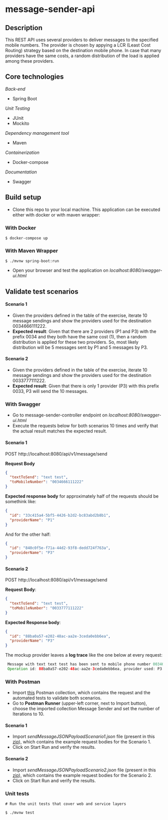 # message-sender-api

## Description

This REST API uses several providers to deliver messages to the specified mobile numbers. 
The provider is chosen by appying a LCR (Least Cost Routing) strategy based on the destination mobile phone. In case that many providers have the same costs, a random distribution of the load is applied among these providers.

## Core technologies

*Back-end*
- Spring Boot

*Unit Testing*
- JUnit
- Mockito

*Dependency management tool*
- Maven

*Containerization*
- Docker-compose

*Documentation*
- Swagger

## Build setup

- Clone this repo to your local machine. This application can be executed either with docker or with maven wrapper:

### With Docker

```
$ docker-compose up
```

### With Maven Wrapper

```
$ ./mvnw spring-boot:run
```

- Open your browser and test the application on *localhost:8080/swagger-ui.html*

## Validate test scenarios

#### Scenario 1
- Given the providers defined in the table of the exercise, iterate 10 message sendings and show the providers used for the destination 0034666111222.
- **Expected result**: Given that there are 2 providers (P1 and P3) with the prefix 0034 and they both have the same cost (1), then a random distribution is applied for these two providers. So, most likely distribution will be 5 messages sent by P1 and 5 messages by P3.

#### Scenario 2
- Given the providers defined in the table of the exercise, iterate 10 message sendings and show the providers used for the destination 0033777111222.
- **Expected result**: Given that there is only 1 provider (P3) with this prefix 0033, P3 will send the 10 messages.

### With Swagger

- Go to message-sender-controller endpoint on *localhost:8080/swagger-ui.html*
- Execute the requests below for both scenarios 10 times and verify that the actual result matches the expected result.

#### Scenario 1
POST http://localhost:8080/api/v1/message/send

**Request Body**
```json
{
  "textToSend": "text test",
  "toMobileNumber": "0034666111222"
}
```
**Expected response body** for approximately half of the requests should be somethink like:
```json
{
  "id": "33c415a4-5bf5-4426-b2d2-bc83abd2b8b1",
  "providerName": "P1"
}
```
And for the other half:
```json
{
  "id": "840c0f5e-f71a-44d2-93f8-dedd724f763a",
  "providerName": "P3"
}
```

#### Scenario 2
POST http://localhost:8080/api/v1/message/send

**Request Body**:
```json
{
  "textToSend": "text test",
  "toMobileNumber": "0033777111222"
}
```
**Expected Response body**:
```json
{
  "id": "88ba0a57-e202-48ac-aa2e-3ceda0ebb6ea",
  "providerName": "P3"
}
```

The mockup provider leaves a **log trace** like the one below at every request:
```java
 Message with text text test has been sent to mobile phone number 0034666111222
 Operation id: 88ba0a57-e202-48ac-aa2e-3ceda0ebb6ea, provider used: P3
```

### With Postman

- Import [this](https://www.getpostman.com/collections/9e4645b9a9ef475846c2) Postman collection, which contains the request and the automated tests to validate both scenarios.
- Go to **Postman Runner** (upper-left corner, next to Import button), choose the imported collection Message Sender and set the number of Iterations to 10.

#### Scenario 1
- Import *sendMessageJSONPayloadScenario1.json* file (present in this [zip](https://drive.google.com/file/d/1d-XQMp8gtvyJ5qSaWT6RyFZsem0nRG2O/view?usp=sharing)), which contains the example request bodies for the Scenario 1.
- Click on Start Run and verify the results.

#### Scenario 2
- Import *sendMessageJSONPayloadScenario2.json* file (present in this [zip](https://drive.google.com/file/d/1d-XQMp8gtvyJ5qSaWT6RyFZsem0nRG2O/view?usp=sharing)), which contains the example request bodies for the Scenario 2.
- Click on Start Run and verify the results.

### Unit tests

```
# Run the unit tests that cover web and service layers

$ ./mvnw test
```


